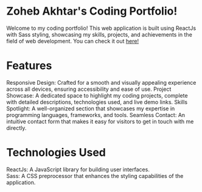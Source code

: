 # Zoheb Akhtar's Coding Portfolio!

Welcome to my coding portfolio! This web application is built using ReactJs with Sass styling, showcasing my skills, projects, and achievements in the field of web development. You can check it out [here!](https://zoheba-portfolio.vercel.app/)

# Features

 Responsive Design: Crafted for a smooth and visually appealing experience across all devices, ensuring accessibility and ease of use.
Project Showcase: A dedicated space to highlight my coding projects, complete with detailed descriptions, technologies used, and live demo links.
Skills Spotlight: A well-organized section that showcases my expertise in programming languages, frameworks, and tools.
Seamless Contact: An intuitive contact form that makes it easy for visitors to get in touch with me directly.

# Technologies Used 

ReactJs: A JavaScript library for building user interfaces.
<br />
Sass: A CSS preprocessor that enhances the styling capabilities of the application.
